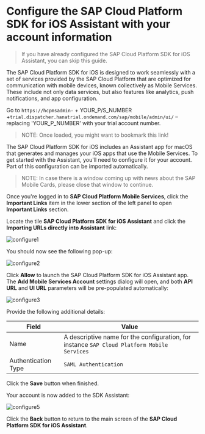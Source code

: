 # Configure the SAP Cloud Platform SDK for iOS Assistant with your account information

> If you have already configured the SAP Cloud Platform SDK for iOS Assistant, you can skip this guide.

The SAP Cloud Platform SDK for iOS is designed to work seamlessly with a set of services provided by the SAP Cloud Platform that are optimized for communication with mobile devices, known collectively as Mobile Services. These include not only data services, but also features like analytics, push notifications, and app configuration.

Go to `https://hcpmsadmin-` + YOUR_P/S_NUMBER +`trial.dispatcher.hanatrial.ondemand.com/sap/mobile/admin/ui/` – replacing 'YOUR_P_NUMBER' with your trial account number.

> NOTE: Once loaded, you might want to bookmark this link!

The SAP Cloud Platform SDK for iOS includes an Assistant app for macOS that generates and manages your iOS apps that use the Mobile Services. To get started with the Assistant, you'll need to configure it for your account. Part of this configuration can be imported automatically.

> NOTE: In case there is a window coming up with news about the SAP Mobile Cards, please close that window to continue.

Once you're logged in to **SAP Cloud Platform Mobile Services**, click the **Important Links** item in the lower section of the left panel to open **Important Links** section. 

Locate the tile **SAP Cloud Platform SDK for iOS Assistant** and click the **Importing URLs directly into Assistant** link:

![configure1](https://user-images.githubusercontent.com/9074514/60555618-98239c00-9cf2-11e9-81e6-f2d750178fc0.png)

You should now see the following pop-up:

![configure2](https://user-images.githubusercontent.com/9074514/60555619-98239c00-9cf2-11e9-9970-141dca777506.png)

Click **Allow** to launch the SAP Cloud Platform SDK for iOS Assistant app. The **Add Mobile Services Account** settings dialog will open, and both **API URL** and **UI URL** parameters will be pre-populated automatically:

![configure3](https://user-images.githubusercontent.com/9074514/61164614-ffa4cd00-a4e4-11e9-8249-1598dfe5d396.png)

Provide the following additional details:

| Field | Value |
|----|----|
| Name | A descriptive name for the configuration, for instance `SAP Cloud Platform Mobile Services` |
| Authentication Type | `SAML Authentication` |


Click the **Save** button when finished.

Your account is now added to the SDK Assistant:

![configure5](https://user-images.githubusercontent.com/9074514/60555622-98bc3280-9cf2-11e9-8313-b5cf8d326b1a.png)

Click the **Back** button to return to the main screen of the **SAP Cloud Platform SDK for iOS Assistant**.
